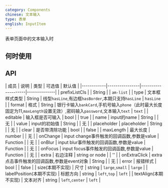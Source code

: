 ```yaml
---
category: Components
chinese: 文本输入
type: 表单
english: InputItem
---
```




表单页面中的文本输入时

## 何时使用


## API


| 成员        | 说明           | 类型     |     可选值        | 默认值       |
|------------|----------------|--------------------|--------------|
| prefixListCls    |         | String | |  `am-list`  |
| type    |  文本框样式类型 | String | 线型`hasLine`,有边框`hasBorder`,本期只支持`hasLine` |  `hasLine`  |
| format    |  格式  | String | 银行卡输入`bankCard`,手机号输入`phone`（此时最大长度固定为11,`maxLength`设置无效）,密码输入`password`,文本输入`text` |  `text`  |
| editable    | 输入框是否可输入        | bool | |  true  |
| name    | input的name        | String | |  无  |
| value    | input的初始值        | String | |  无  |
| placeholder      | placeholder        | String |  | 无  |
| clear      |  是否带清除功能 | bool |  | false  |
| maxLength      |  最大长度      | number | |  无  |
| onChange    | input change事件触发的回调函数,参数是value | Function | |  无  |
| onBlur     | input blur事件触发的回调函数,参数是value | Function |  | 无  |
| onFocus    | input focus事件触发的回调函数,参数是value | Function |  | 无  |
| extra       | 右边注释   | string or node | |  ''  |
| onExtraClick      | extra点击事件触发的回调函数,参数是event对象 | String |  | 无  |
| error       | 报错样式        | bool | |  false  |
| size(本期不实现)       | 尺寸        | string | `large`,`small` |  `large`  |
| labelPosition(本期不实现)        | 标题方向        | string | `left`,`top` |  `left`  |
| textAlign(本期不实现)        | 文本对齐        | string | `left`,`center` |  `left`  |